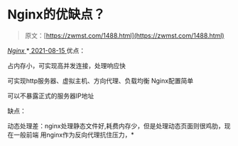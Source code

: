 <!--yml
category: 未分类
date: 0001-01-01 00:00:00
--->

# Nginx的优缺点？

> 原文：[https://zwmst.com/1488.html](https://zwmst.com/1488.html)

   [ *Nginx* ](https://zwmst.com/nginx)*[ <time datetime="2021-08-15T11:40:36+08:00"> 2021-08-15 </time> ](https://zwmst.com/1488.html)  优点：

占内存小，可实现高并发连接，处理响应快

可实现http服务器、虚拟主机、方向代理、负载均衡 Nginx配置简单

可以不暴露正式的服务器IP地址

缺点：

动态处理差：nginx处理静态文件好,耗费内存少，但是处理动态页面则很鸡肋，现在一般前端 用nginx作为反向代理抗住压力，*